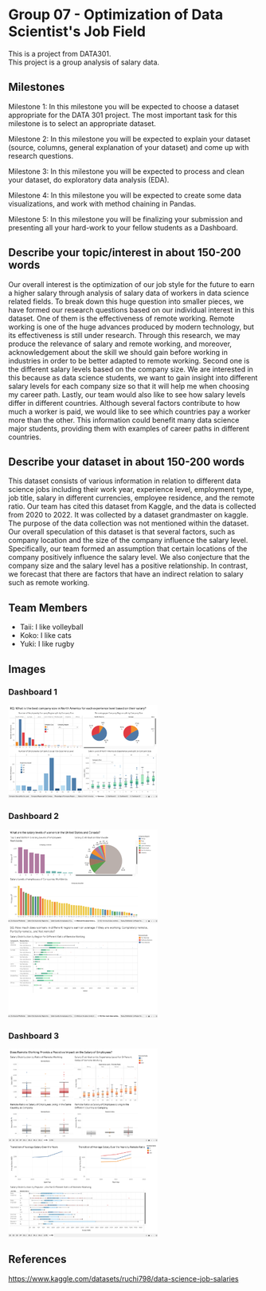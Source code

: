 # Group 07 - Optimization of Data Scientist's Job Field
This is a project from DATA301.  
This project is a group analysis of salary data.

## Milestones

Milestone 1: In this milestone you will be expected to choose a dataset appropriate for the DATA 301 project. The most important task for this milestone is to select an appropriate dataset.

Milestone 2: In this milestone you will be expected to explain your dataset (source, columns, general explanation of your dataset) and come up with research questions.

Milestone 3: In this milestone you will be expected to process and clean your dataset, do exploratory data analysis (EDA).

Milestone 4: In this milestone you will be expected to create some data visualizations, and work with method chaining in Pandas. 

Milestone 5: In this milestone you will be finalizing your submission and presenting all your hard-work to your fellow students as a Dashboard.


## Describe your topic/interest in about 150-200 words

Our overall interest is the optimization of our job style for the future to earn a higher salary through analysis of salary data of workers in data science related fields. To break down this huge question into smaller pieces, we have formed our research questions based on our individual interest in this dataset. 
One of them is the effectiveness of remote working. Remote working is one of the huge advances produced by modern technology, but its effectiveness is still under research. Through this research, we may produce the relevance of salary and remote working, and moreover, acknowledgement about the skill we should gain before working in industries in order to be better adapted to remote working.
Second one is the different salary levels based on the company size. We are interested in this because as data science students, we want to gain insight into different salary levels for each company size so that it will help me when choosing my career path.
Lastly, our team would also like to see how salary levels differ in different countries. Although several factors contribute to how much a worker is paid, we would like to see which countries pay a worker more than the other. This information could benefit many data science major students, providing them with examples of career paths in different countries. 


## Describe your dataset in about 150-200 words

This dataset consists of various information in relation to different data science jobs including their work year, experience level, employment type, job title, salary in different currencies, employee residence, and the remote ratio. Our team has cited this dataset from Kaggle, and the data is collected from 2020 to 2022. It was collected by a dataset grandmaster on kaggle. The purpose of the data collection was not mentioned within the dataset. 
Our overall speculation of this dataset is that several factors, such as company location and the size of the company influence the salary level. Specifically, our team formed an assumption that certain locations of the company positively influence the salary level. We also conjecture that the company size and the salary level has a positive relationship. In contrast, we forecast that there are factors that have an indirect relation to salary such as remote working. 


## Team Members

- Taii: I like volleyball
- Koko: I like cats
- Yuki: I like rugby

## Images

### Dashboard 1

<img src ="images/dashboard1.png" width="300">

### Dashboard 2

<img src ="images/dashboard2_1.png" width="300">
<img src ="images/dashboard2_2.png" width="300">

### Dashboard 3

<img src ="images/dashboard3_1.png" width="300">
<img src ="images/dashboard3_2.png" width="300">

## References

https://www.kaggle.com/datasets/ruchi798/data-science-job-salaries



